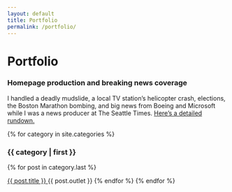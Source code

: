 ```yaml
---
layout: default
title: Portfolio
permalink: /portfolio/
---
```


<h1 class="post-title">Portfolio</h1>

<h3>Homepage production and breaking news coverage</h3>
  <p>I handled a deadly mudslide, a local TV station’s helicopter crash, elections, the Boston Marathon bombing, and big news from Boeing and Microsoft while I was a news producer at The Seattle Times. <a href="/homepage-breaking-news/the-seattle-times">Here’s a detailed rundown.</a></p>

{% for category in site.categories %}
  <h3>{{ category | first }}</h3>
  {% for post in category.last %}
  <p><a href="{{ post.url }}">{{ post.title }} </a>{{ post.outlet }}
  {% endfor %}
{% endfor %}






<!-- <ul class="post-list">
  {% for post in site.posts %}
  {% if post.layout == 'link' %}  
    <li>
    <p class="post-meta">{{ post.date | date: "%b %d, %Y" }}</p>
    <p class="post-meta">{{ post.category }}</p>
    <h2>
      <a class="post-link" href="{{ post.source-url }}">{{ post.title }}</a>
    </h2>
    <p>{{ post.summary }}</p>
    </li>

  {% else %}
    <li>
      <p class="post-meta">{{ post.date | date: "%b %d, %Y" }}</p>
      <p class="post-meta">{{ post.category }}</p>
      <h2>
        <a class="post-link" href="{{ post.url | prepend: site.baseurl }}">{{ post.title }}</a>
      </h2>
      <p>{{ post.summary }}</p>
    </li>
      {% endif %}
  {% endfor %}
</ul> -->
